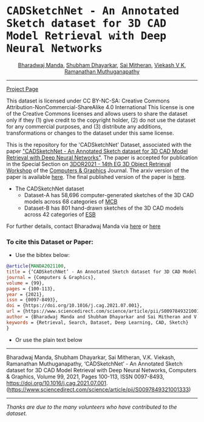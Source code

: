 <samp>

# CADSketchNet - An Annotated Sketch dataset for 3D CAD Model Retrieval with Deep Neural Networks
	
</samp>

<div align="center">

<span> <a href="https://bharadwaj-manda.netlify.app/">Bharadwaj Manda</a></span>,
<span> <a href="https://www.linkedin.com/in/shubham-dhayarkar-a16a75153/?originalSubdomain=in">Shubham Dhayarkar</a></span>,
<span> <a href="https://smj007.github.io/">Sai Mitheran</a></span>,
<span> <a href="https://vkviekash-homepage.github.io/">Viekash V K</a></span>,
<span> <a href="https://ed.iitm.ac.in/~raman/">Ramanathan Muthuganapathy</a></span>

	
</div>

---

[Project Page](https://bharadwaj-manda.github.io/CADSketchNet/)


This dataset is licensed under CC BY-NC-SA: Creative Commons Attribution-NonCommercial-ShareAlike 4.0 International
This license is one of the Creative Commons licenses and allows users to share the dataset only if they (1) give credit to the copyright holder, (2) do not use the dataset for any commercial purposes, and (3) distribute any additions, transformations or changes to the dataset under this same license.

This is the repository for the 'CADSketchNet' Dataset, associated with the paper ["CADSketchNet - An Annotated Sketch dataset for 3D CAD Model Retrieval with Deep Neural Networks"](https://www.sciencedirect.com/science/article/pii/S0097849321001333). The paper is accepted for publication in the Special Section on [3DOR2021 - 14th EG 3D Object Retrieval Workshop](https://3dor2021.github.io/index.html) of the [Computers & Graphics](https://www.journals.elsevier.com/computers-and-graphics) Journal. The arxiv version of the paper is available [here](https://arxiv.org/pdf/2107.06212.pdf). The final published version of the paper is [here](https://www.sciencedirect.com/science/article/pii/S0097849321001333).

- The CADSketchNet dataset 
	- Dataset-A has 58,696 computer-generated sketches of the 3D CAD models across 68 categories of [MCB](https://mechanical-components.herokuapp.com/)
	- Dataset-B has 801 hand-drawn sketches of the 3D CAD models across 42 categories of [ESB](https://engineering.purdue.edu/cdesign/wp/downloads/)


For further details, contact Bharadwaj Manda via [here](https://www.linkedin.com/in/bharadwaj-manda-9730ab114/) or [here](https://bharadwaj-manda.netlify.app/)


### To cite this Dataset or Paper:

- Use the bibtex below:

```bibtex
@article{MANDA2021100,
title = {‘CADSketchNet’ - An Annotated Sketch dataset for 3D CAD Model Retrieval with Deep Neural Networks},
journal = {Computers & Graphics},
volume = {99},
pages = {100-113},
year = {2021},
issn = {0097-8493},
doi = {https://doi.org/10.1016/j.cag.2021.07.001},
url = {https://www.sciencedirect.com/science/article/pii/S0097849321001333},
author = {Bharadwaj Manda and Shubham Dhayarkar and Sai Mitheran and V.K. Viekash and Ramanathan Muthuganapathy},
keywords = {Retrieval, Search, Dataset, Deep Learning, CAD, Sketch}
}
```

- Or use the plain text below

---

Bharadwaj Manda, Shubham Dhayarkar, Sai Mitheran, V.K. Viekash, Ramanathan Muthuganapathy,
‘CADSketchNet’ - An Annotated Sketch dataset for 3D CAD Model Retrieval with Deep Neural Networks,
Computers & Graphics,
Volume 99, 2021,
Pages 100-113, ISSN 0097-8493,
https://doi.org/10.1016/j.cag.2021.07.001.
(https://www.sciencedirect.com/science/article/pii/S0097849321001333)

---

*Thanks are due to the many volunteers who have contributed to the dataset.*
